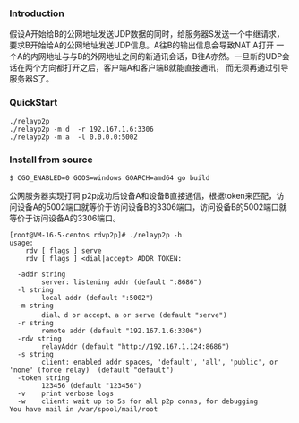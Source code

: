 ### Introduction

假设A开始给B的公网地址发送UDP数据的同时，给服务器S发送一个中继请求，要求B开始给A的公网地址发送UDP信息。A往B的输出信息会导致NAT A打开 一个A的内网地址与与B的外网地址之间的新通讯会话，B往A亦然。一旦新的UDP会话在两个方向都打开之后，客户端A和客户端B就能直接通讯， 而无须再通过引导服务器S了。


### QuickStart
```
./relayp2p
./relayp2p -m d  -r 192.167.1.6:3306
./relayp2p -m a  -l 0.0.0.0:5002

```


### Install from source

```
$ CGO_ENABLED=0 GOOS=windows GOARCH=amd64 go build
```

公网服务器实现打洞 p2p成功后设备A和设备B直接通信，根据token来匹配，访问设备A的5002端口就等价于访问设备B的3306端口，访问设备B的5002端口就等价于访问设备A的3306端口。

```
[root@VM-16-5-centos rdvp2p]# ./relayp2p -h
usage:
	rdv [ flags ] serve
	rdv [ flags ] <dial|accept> ADDR TOKEN:

  -addr string
    	server: listening addr (default ":8686")
  -l string
    	local addr (default ":5002")
  -m string
    	dial、d or accept、a or serve (default "serve")
  -r string
    	remote addr (default "192.167.1.6:3306")
  -rdv string
    	relayAddr (default "http://192.167.1.124:8686")
  -s string
    	client: enabled addr spaces, 'default', 'all', 'public', or 'none' (force relay)  (default "default")
  -token string
    	123456 (default "123456")
  -v	print verbose logs
  -w	client: wait up to 5s for all p2p conns, for debugging
You have mail in /var/spool/mail/root

```